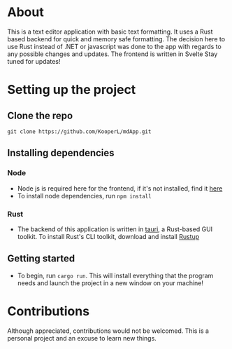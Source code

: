 # About
This is a text editor application with basic text formatting.
It uses a Rust based backend for quick and memory safe formatting. The decision here to use Rust instead of .NET or javascript was done to the app with regards to any possible changes and updates. The frontend is written in Svelte
Stay tuned for updates!


# Setting up the project
## Clone the repo
 `git clone https://github.com/KooperL/mdApp.git`

## Installing dependencies
### Node
 - Node js is required here for the frontend, if it's not installed, find it [here](https://nodejs.org/en) 
 - To install node dependencies, run `npm install`
### Rust
 - The backend of this application is written in [tauri](https://tauri.app/v1/guides/getting-started/setup), a Rust-based GUI toolkit. To install Rust's CLI toolkit, download and install [Rustup](https://www.rust-lang.org/learn/get-started)

## Getting started
 - To begin, run `cargo run`. This will install everything that the program needs and launch the project in a new window on your machine!

# Contributions
Although appreciated, contributions would not be welcomed. This is a personal project and an excuse to learn new things.

